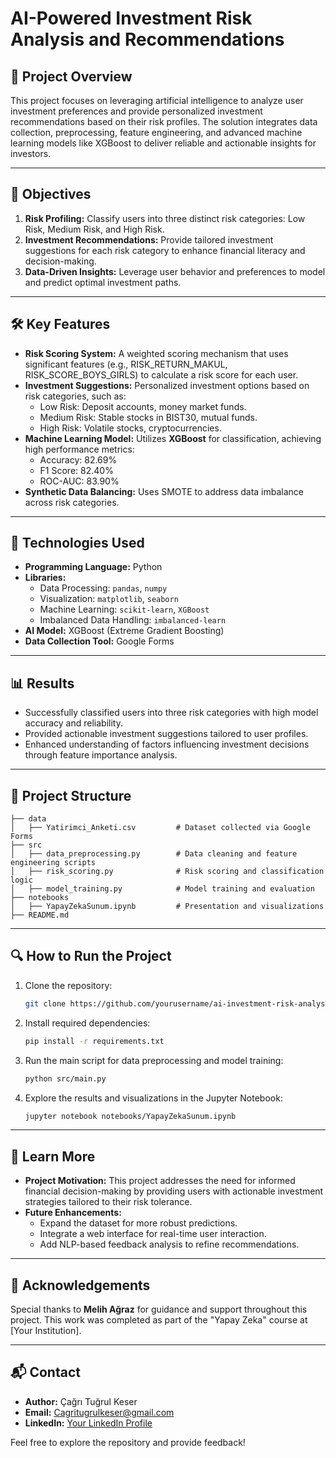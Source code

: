# AI-Powered Investment Risk Analysis and Recommendations

## 📜 Project Overview
This project focuses on leveraging artificial intelligence to analyze user investment preferences and provide personalized investment recommendations based on their risk profiles. The solution integrates data collection, preprocessing, feature engineering, and advanced machine learning models like XGBoost to deliver reliable and actionable insights for investors.

---

## 🎯 Objectives
1. **Risk Profiling:** Classify users into three distinct risk categories: Low Risk, Medium Risk, and High Risk.
2. **Investment Recommendations:** Provide tailored investment suggestions for each risk category to enhance financial literacy and decision-making.
3. **Data-Driven Insights:** Leverage user behavior and preferences to model and predict optimal investment paths.

---

## 🛠️ Key Features
- **Risk Scoring System:** A weighted scoring mechanism that uses significant features (e.g., RISK_RETURN_MAKUL, RISK_SCORE_BOYS_GIRLS) to calculate a risk score for each user.
- **Investment Suggestions:** Personalized investment options based on risk categories, such as:
  - Low Risk: Deposit accounts, money market funds.
  - Medium Risk: Stable stocks in BIST30, mutual funds.
  - High Risk: Volatile stocks, cryptocurrencies.
- **Machine Learning Model:** Utilizes **XGBoost** for classification, achieving high performance metrics:
  - Accuracy: 82.69%
  - F1 Score: 82.40%
  - ROC-AUC: 83.90%
- **Synthetic Data Balancing:** Uses SMOTE to address data imbalance across risk categories.

---

## 🚀 Technologies Used
- **Programming Language:** Python
- **Libraries:**
  - Data Processing: `pandas`, `numpy`
  - Visualization: `matplotlib`, `seaborn`
  - Machine Learning: `scikit-learn`, `XGBoost`
  - Imbalanced Data Handling: `imbalanced-learn`
- **AI Model:** XGBoost (Extreme Gradient Boosting)
- **Data Collection Tool:** Google Forms

---

## 📊 Results
- Successfully classified users into three risk categories with high model accuracy and reliability.
- Provided actionable investment suggestions tailored to user profiles.
- Enhanced understanding of factors influencing investment decisions through feature importance analysis.

---

## 📂 Project Structure
```plaintext
├── data
│   ├── Yatirimci_Anketi.csv         # Dataset collected via Google Forms
├── src
│   ├── data_preprocessing.py        # Data cleaning and feature engineering scripts
│   ├── risk_scoring.py              # Risk scoring and classification logic
│   ├── model_training.py            # Model training and evaluation
├── notebooks
│   ├── YapayZekaSunum.ipynb         # Presentation and visualizations
├── README.md
```

---

## 🔍 How to Run the Project
1. Clone the repository:
   ```bash
   git clone https://github.com/yourusername/ai-investment-risk-analysis.git
   ```
2. Install required dependencies:
   ```bash
   pip install -r requirements.txt
   ```
3. Run the main script for data preprocessing and model training:
   ```bash
   python src/main.py
   ```
4. Explore the results and visualizations in the Jupyter Notebook:
   ```bash
   jupyter notebook notebooks/YapayZekaSunum.ipynb
   ```

---

## 📖 Learn More
- **Project Motivation:** This project addresses the need for informed financial decision-making by providing users with actionable investment strategies tailored to their risk tolerance.
- **Future Enhancements:**
  - Expand the dataset for more robust predictions.
  - Integrate a web interface for real-time user interaction.
  - Add NLP-based feedback analysis to refine recommendations.

---

## 🤝 Acknowledgements
Special thanks to **Melih Ağraz** for guidance and support throughout this project. This work was completed as part of the "Yapay Zeka" course at [Your Institution].

---

## 📬 Contact
- **Author:** Çağrı Tuğrul Keser
- **Email:** [Cagritugrulkeser@gmail.com](mailto:Cagritugrulkeser@gmail.com)
- **LinkedIn:** [Your LinkedIn Profile](https://www.linkedin.com/in/your-profile/)

Feel free to explore the repository and provide feedback!

